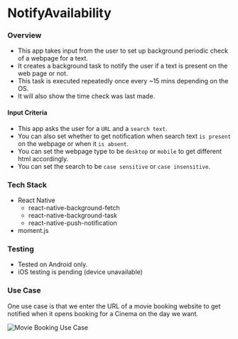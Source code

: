 # NotifyAvailability

### Overview

* This app takes input from the user to set up background periodic check of a webpage for a text.
* It creates a background task to notify the user if a text is present on the web page or not.
* This task is executed repeatedly once every ~15 mins depending on the OS.
* It will also show the time check was last made.

#### Input Criteria

* This app asks the user for a `URL` and a `search text`.
* You can also set whether to get notification when search text `is present` on the webpage or when it `is absent`.
* You can set the webpage type to be `desktop` or `mobile` to get different html accordingly.
* You can set the search to be `case sensitive` or `case insensitive`.

### Tech Stack

* React Native
  * react-native-background-fetch
  * react-native-background-task
  * react-native-push-notification
* moment.js

### Testing

* Tested on Android only.
* iOS testing is pending (device unavailable)

### Use Case

One use case is that we enter the URL of a movie booking website to get notified when it opens booking for a Cinema on the day we want.

![Movie Booking Use Case](https://github.com/xRahul/NotifyAvailability/raw/e25af47daf950779cc446153e08603fe04cc72fd/screenshots/movie-use-case-notify-availability.jpg)
